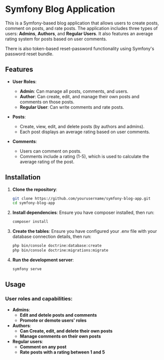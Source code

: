# Symfony Blog Application

This is a Symfony-based blog application that allows users to create posts, comment on posts, and rate posts. The application includes three types of users: **Admins**, **Authors**, and **Regular Users**. It also features an average rating system for posts based on user comments.

There is also token-based reset-password functionality using Symfony's password reset bundle. 

## Features

- **User Roles**:
    - **Admin**: Can manage all posts, comments, and users.
    - **Author**: Can create, edit, and manage their own posts and comments on those posts.
    - **Regular User**: Can write comments and rate posts.

- **Posts**:
    - Create, view, edit, and delete posts (by authors and admins).
    - Each post displays an average rating based on user comments.

- **Comments**:
    - Users can comment on posts.
    - Comments include a rating (1-5), which is used to calculate the average rating of the post.

## Installation

1. **Clone the repository**:

   ```bash
   git clone https://github.com/yourusername/symfony-blog-app.git
   cd symfony-blog-app
2. **Install dependencies**:
    Ensure you have composer installed, then run:
    ```bash
   composer install
   
3. **Create the tables**:
   Ensure you have configured your .env file with your database connection details, then run:
    ```bash
   php bin/console doctrine:database:create
   php bin/console doctrine:migrations:migrate
   
4. **Run the development server**:
    ```bash
   symfony serve

## Usage

### User roles and capabilities:

- **Admins**:
  - **Edit and detele posts and comments**
  - **Promote or demote users' roles**
- **Authors**:
  - **Can Create, edit, and delete their own posts**
  - **Manage comments on their own posts**
- **Regular users**:
  - **Comment on any post**
  - **Rate posts with a rating between 1 and 5**


